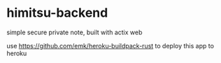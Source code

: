 # himitsu-backend
simple secure private note, built with actix web

use https://github.com/emk/heroku-buildpack-rust to deploy this app to heroku
